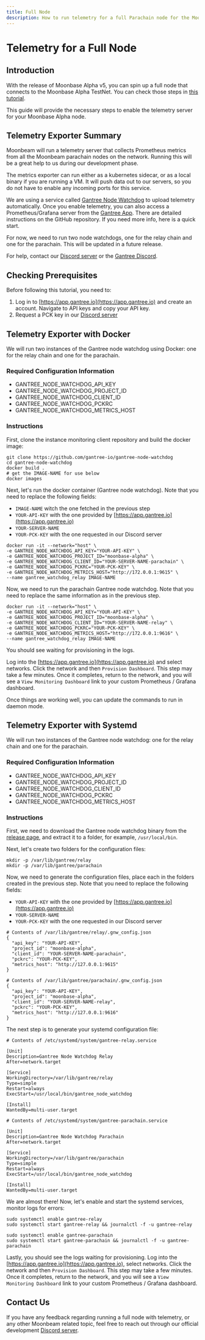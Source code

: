 ```yaml
---
title: Full Node
description: How to run telemetry for a full Parachain node for the Moonbeam Network
---
```


# Telemetry for a Full Node

## Introduction

With the release of Moonbase Alpha v5, you can spin up a full node that connects to the Moonbase Alpha TestNet. You can check those steps in [this tutorial](/node-operators/networks/full-node/).

This guide will provide the necessary steps to enable the telemetry server for your Moonbase Alpha node.

## Telemetry Exporter Summary

Moonbeam will run a telemetry server that collects Prometheus metrics from all the Moonbeam parachain nodes on the network. Running this will be a great help to us during our development phase.  

The metrics exporter can run either as a kubernetes sidecar, or as a local binary if you are running a VM. It will push data out to our servers, so you do not have to enable any incoming ports for this service.

We are using a service called [Gantree Node Watchdog](https://github.com/gantree-io/gantree-node-watchdog) to upload telemetry automatically.  Once you enable telemetry, you can also access a Prometheus/Grafana server from the [Gantree App](https://app.gantree.io/).  There are detailed instructions on the GitHub repository. If you need more info, here is a quick start. 

For now, we need to run two node watchdogs, one for the relay chain and one for the parachain.  This will be updated in a future release. 

For help, contact our [Discord server](https://discord.com/invite/PfpUATX) or the [Gantree Discord](https://discord.gg/4Ep2NKrz). 
 
## Checking Prerequisites

Before following this tutorial, you need to:

1. Log in to [https://app.gantree.io](https://app.gantree.io) and create an account.  Navigate to API keys and copy your API key. 
2. Request a PCK key in our [Discord server](https://discord.gg/PfpUATX)
   
## Telemetry Exporter with Docker

We will run two instances of the Gantree node watchdog using Docker: one for the relay chain and one for the parachain.  

### Required Configuration Information

- GANTREE_NODE_WATCHDOG_API_KEY
- GANTREE_NODE_WATCHDOG_PROJECT_ID
- GANTREE_NODE_WATCHDOG_CLIENT_ID
- GANTREE_NODE_WATCHDOG_PCKRC
- GANTREE_NODE_WATCHDOG_METRICS_HOST

### Instructions

First, clone the instance monitoring client repository and build the docker image:

```
git clone https://github.com/gantree-io/gantree-node-watchdog
cd gantree-node-watchdog
docker build .  
# get the IMAGE-NAME for use below
docker images
```

Next, let's run the docker container (Gantree node watchdog). Note that you need to replace the following fields:

  - `IMAGE-NAME` witch the one fetched in the previous step
  - `YOUR-API-KEY` with the one provided by [https://app.gantree.io](https://app.gantree.io)
  - `YOUR-SERVER-NAME`
  - `YOUR-PCK-KEY` with the one requested in our Discord server

```
docker run -it --network="host" \
-e GANTREE_NODE_WATCHDOG_API_KEY="YOUR-API-KEY" \
-e GANTREE_NODE_WATCHDOG_PROJECT_ID="moonbase-alpha" \
-e GANTREE_NODE_WATCHDOG_CLIENT_ID="YOUR-SERVER-NAME-parachain" \
-e GANTREE_NODE_WATCHDOG_PCKRC="YOUR-PCK-KEY" \
-e GANTREE_NODE_WATCHDOG_METRICS_HOST="http://172.0.0.1:9615" \
--name gantree_watchdog_relay IMAGE-NAME
```

Now, we need to run the parachain Gantree node watchdog. Note that you need to replace the same information as in the previous step.

```
docker run -it --network="host" \
-e GANTREE_NODE_WATCHDOG_API_KEY="YOUR-API-KEY" \
-e GANTREE_NODE_WATCHDOG_PROJECT_ID="moonbase-alpha" \
-e GANTREE_NODE_WATCHDOG_CLIENT_ID="YOUR-SERVER-NAME-relay" \
-e GANTREE_NODE_WATCHDOG_PCKRC="YOUR-PCK-KEY" \
-e GANTREE_NODE_WATCHDOG_METRICS_HOST="http://172.0.0.1:9616" \
--name gantree_watchdog_relay IMAGE-NAME
```

You should see waiting for provisioning in the logs.  

Log into the [https://app.gantree.io](https://app.gantree.io) and select networks. Click the network and then `Provision Dashboard`.  This step may take a few minutes.  Once it completes, return to the network, and you will see a `View Monitoring Dashboard` link to your custom Prometheus / Grafana dashboard. 

Once things are working well, you can update the commands to run in daemon mode.  

## Telemetry Exporter with Systemd

We will run two instances of the Gantree node watchdog: one for the relay chain and one for the parachain.  

### Required Configuration Information

- GANTREE_NODE_WATCHDOG_API_KEY
- GANTREE_NODE_WATCHDOG_PROJECT_ID
- GANTREE_NODE_WATCHDOG_CLIENT_ID
- GANTREE_NODE_WATCHDOG_PCKRC
- GANTREE_NODE_WATCHDOG_METRICS_HOST

### Instructions

First, we need to download the Gantree node watchdog binary from the [release page](https://github.com/gantree-io/gantree-node-watchdog/releases), and extract it to a folder, for example, `/usr/local/bin`.

Next, let's create two folders for the configuration files:

```
mkdir -p /var/lib/gantree/relay
mkdir -p /var/lib/gantree/parachain
```

Now, we need to generate the configuration files, place each in the folders created in the previous step. Note that you need to replace the following fields:

  - `YOUR-API-KEY` with the one provided by [https://app.gantree.io](https://app.gantree.io)
  - `YOUR-SERVER-NAME`
  - `YOUR-PCK-KEY` with the one requested in our Discord server

```
# Contents of /var/lib/gantree/relay/.gnw_config.json
{
  "api_key": "YOUR-API-KEY",
  "project_id": "moonbase-alpha",
  "client_id": "YOUR-SERVER-NAME-parachain",
  "pckrc": "YOUR-PCK-KEY",
  "metrics_host": "http://127.0.0.1:9615"
}
```
```
# Contents of /var/lib/gantree/parachain/.gnw_config.json
{
  "api_key": "YOUR-API-KEY",
  "project_id": "moonbase-alpha",
  "client_id": "YOUR-SERVER-NAME-relay",
  "pckrc": "YOUR-PCK-KEY",
  "metrics_host": "http://127.0.0.1:9616"
}
```

The next step is to generate your systemd configuration file:

```
# Contents of /etc/systemd/system/gantree-relay.service

[Unit]
Description=Gantree Node Watchdog Relay
After=network.target

[Service]
WorkingDirectory=/var/lib/gantree/relay
Type=simple
Restart=always
ExecStart=/usr/local/bin/gantree_node_watchdog

[Install]
WantedBy=multi-user.target
```
```
# Contents of /etc/systemd/system/gantree-parachain.service

[Unit]
Description=Gantree Node Watchdog Parachain
After=network.target

[Service]
WorkingDirectory=/var/lib/gantree/parachain
Type=simple
Restart=always
ExecStart=/usr/local/bin/gantree_node_watchdog

[Install]
WantedBy=multi-user.target
```

We are almost there! Now, let's enable and start the systemd services, monitor logs for errors:

```
sudo systemctl enable gantree-relay
sudo systemctl start gantree-relay && journalctl -f -u gantree-relay

sudo systemctl enable gantree-parachain
sudo systemctl start gantree-parachain && journalctl -f -u gantree-parachain
```

Lastly, you should see the logs waiting for provisioning.  Log into the [https://app.gantree.io](https://app.gantree.io), select networks. Click the network and then `Provision Dashboard`.  This step may take a few minutes.  Once it completes, return to the network, and you will see a `View Monitoring Dashboard` link to your custom Prometheus / Grafana dashboard. 

## Contact Us

If you have any feedback regarding running a full node with telemetry, or any other Moonbeam related topic, feel free to reach out through our official development [Discord server](https://discord.com/invite/PfpUATX).